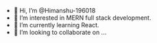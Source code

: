 - 👋 Hi, I’m @Himanshu-196018
- 👀 I’m interested in MERN full stack development.
- 🌱 I’m currently learning React.
- 💞️ I’m looking to collaborate on ...

<!---
Himanshu-196018/Himanshu-196018 is a ✨ special ✨ repository because its `README.md` (this file) appears on your GitHub profile.
You can click the Preview link to take a look at your changes.
--->
